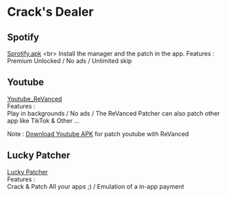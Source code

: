 # Crack's Dealer

## Spotify 

[Sprotify.apk]([https://spoti.plus/](https://github.com/Team-xManager/xManager))
<br>
Install the manager and the patch in the app.
Features :
<br>
Premium Unlocked / No ads / Unlimited skip 


## Youtube


[Youtube_ReVanced](https://github.com/ReVanced/revanced-documentation)
<br>
Features :
<br>
Play in backgrounds / No ads / The ReVanced Patcher can also patch other app like TikTok & Other ...

Note : [Download Youtube APK](https://www.apkmirror.com/apk/google-inc/youtube/youtube-18-19-35-release/youtube-18-19-35-android-apk-download/) for patch youtube with ReVanced 


## Lucky Patcher

[Lucky Patcher](https://www.luckypatchers.com/download/)
<br>
Features : 
<br>
Crack & Patch All your apps ;) / Emulation of a in-app payment 
